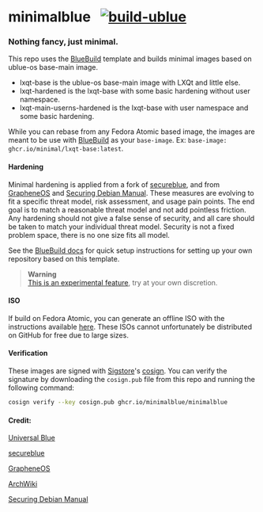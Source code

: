 # minimalblue &nbsp; [![build-ublue](https://github.com/minimalblue/minimalblue/actions/workflows/build.yml/badge.svg)](https://github.com/minimalblue/minimalblue/actions/workflows/build.yml)

### Nothing fancy, just minimal.



This repo uses the [BlueBuild](https://blue-build.org/) template and builds minimal images based on ublue-os base-main image.

- lxqt-base is the ublue-os base-main image with LXQt and little else.
- lxqt-hardened is the lxqt-base with some basic hardening without user namespace.
- lxqt-main-userns-hardened is the lxqt-base with user namespace and some basic hardening.

While you can rebase from any Fedora Atomic based image, the images are meant to be use with [BlueBuild](https://blue-build.org/how-to/setup/) as your `base-image`. Ex: ```base-image: ghcr.io/minimal/lxqt-base:latest```.

#### Hardening

Minimal hardening is applied from a fork of [secureblue](https://github.com/secureblue/secureblue), and from [GrapheneOS](https://github.com/GrapheneOS/infrastructure) and [Securing Debian Manual](https://www.debian.org/doc/manuals/securing-debian-manual/index.en.html).  These measures are evolving to fit a specific threat model, risk assessment, and usage pain points. The end goal is to match a reasonable threat model and not add pointless friction. Any hardening should not give a false sense of security, and all care should be taken to match your individual threat model. Security is not a fixed problem space, there is no one size fits all model.

See the [BlueBuild docs](https://blue-build.org/how-to/setup/) for quick setup instructions for setting up your own repository based on this template.

> **Warning**  
> [This is an experimental feature](https://www.fedoraproject.org/wiki/Changes/OstreeNativeContainerStable), try at your own discretion.

#### ISO

If build on Fedora Atomic, you can generate an offline ISO with the instructions available [here](https://blue-build.org/learn/universal-blue/#fresh-install-from-an-iso). These ISOs cannot unfortunately be distributed on GitHub for free due to large sizes.

#### Verification

These images are signed with [Sigstore](https://www.sigstore.dev/)'s [cosign](https://github.com/sigstore/cosign). You can verify the signature by downloading the `cosign.pub` file from this repo and running the following command:

```bash
cosign verify --key cosign.pub ghcr.io/minimalblue/minimalblue
```

#### Credit:

[Universal Blue](https://universal-blue.org/)

[secureblue](https://github.com/secureblue/secureblue)

[GrapheneOS](https://github.com/GrapheneOS/infrastructure)

[ArchWiki](https://wiki.archlinux.org/title/Main_page)

[Securing Debian Manual](https://www.debian.org/doc/manuals/securing-debian-manual/index.en.html)
